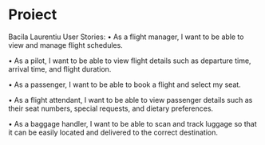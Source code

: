 # Proiect
Bacila Laurentiu User Stories:
• As a flight manager, I want to be able to view and manage flight schedules.

• As a pilot, I want to be able to view flight details such as departure time, arrival time, and flight duration.

• As a passenger, I want to be able to book a flight and select my seat.

• As a flight attendant, I want to be able to view passenger details such as their seat numbers, special requests, and dietary preferences.

• As a baggage handler, I want to be able to scan and track luggage so that it can be easily located and delivered to the correct destination.
